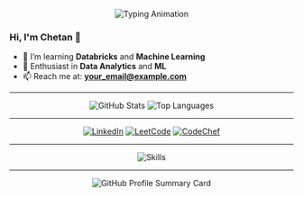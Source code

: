 <!-- INTRO ANIMATION -->
<p align="center">
  <img src="https://readme-typing-svg.herokuapp.com?font=Fira+Code&size=28&pause=1000
&color=00FF00&center=true&vCenter=true&width=600&lines=Hey+there!+I'm+Chetan!;Data+Analytics+%7C+ML+Enthusiast;Making+Code+Cool!" alt="Typing Animation" />
</p>

<!-- 🎯 About Me -->
### Hi, I'm **Chetan** 👋  
- 🌱 I’m learning **Databricks** and **Machine Learning**  
- 🧠 Enthusiast in **Data Analytics** and **ML**  
- 📫 Reach me at: **your_email@example.com**  

---

<!-- 📊 GitHub Stats & Highlights -->
<p align="center">
  <img src="https://github-readme-stats.vercel.app/api?username=chethancodes-03&show_icons=true&theme=radical" alt="GitHub Stats" />
  <img src="https://github-readme-stats.vercel.app/api/top-langs/?username=chethancodes-03&layout=compact&theme=radical" alt="Top Languages" />
</p>

---

<!-- 🔗 Connect with Me -->
<p align="center">
  <a href="https://www.linkedin.com/in/chethancodes-03"><img alt="LinkedIn" src="https://img.shields.io/badge/LinkedIn-Connect-blue?style=for-the-badge&logo=linkedin" /></a>
  <a href="https://www.leetcode.com/chethancodes-03"><img alt="LeetCode" src="https://img.shields.io/badge/LeetCode-Solve-orange?style=for-the-badge&logo=leetcode" /></a>
  <a href="https://www.codechef.com/users/chethancodes"><img alt="CodeChef" src="https://img.shields.io/badge/CodeChef-Practice-brown?style=for-the-badge&logo=codechef" /></a>
</p>

---

<!-- ⚙️ Skills Carousel -->
<p align="center">
  <img src="https://skillicons.dev/icons?i=react,nodejs,python,java,git,tensorflow,seaborn,scikit-learn,pandas,numpy" alt="Skills" />
</p>

---

<!-- 📫 Fun GitHub Stats Bar -->
<p align="center">
  <img src="https://github-profile-summary-cards.vercel.app/api/cards/profile-details?username=chethancodes-03&theme=radical" alt="GitHub Profile Summary Card" />
</p>
